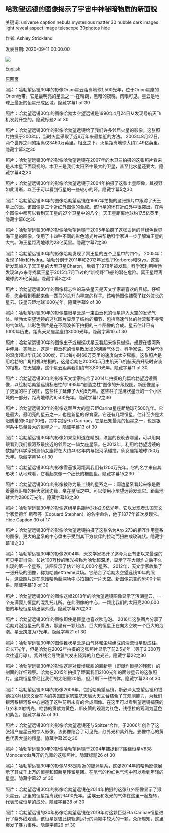 ## 哈勃望远镜的图像揭示了宇宙中神秘暗物质的新面貌

关键词: universe caption nebula mysterious matter 30 hubble dark images light reveal aspect image telescope 30photos hide

作者: Ashley Strickland

发表日期: 2020-09-11 00:00:00

![](https://cdn.cnn.com/cnnnext/dam/assets/200911110628-hubble-dark-matter-galaxies-super-tease.jpg)

[English](Hubble%20images%20reveal%20new%20aspect%20of%20mysterious%20dark%20matter%20in%20the%20universe.md)

[原网页](https://edition.cnn.com/2020/09/11/world/dark-matter-theories-hubble-scn-trnd/index.html)

照片：哈勃望远镜30年的影像Orion星云距离地球1,500光年，位于Orion星座的Orion地带。它是最明亮的星云之一-在晴朗，黑暗的夜晚，肉眼可见。星云是地球上最近的恒星形成区域。隐藏字幕1 of 30

照片：哈勃望远镜30年的图像哈勃太空望远镜是1990年4月24日从发现号航天飞机发射升空的。隐藏标题2 of 30

照片：哈勃望远镜30年的影像哈勃望远镜给了我们许多邻居火星的影像。这张照片拍摄于2003年，当时火星采取了近6万年来最接近的方法。 2003年8月27日，两个世界之间的距离仅3460万英里。相比之下，火星距离地球大约2.49亿英里。隐藏字幕3之30

照片：哈勃望远镜30年的影像哈勃望远镜在2007年的木卫三拍摄的这张照片看来是从木星下面窥视的。木卫三是我们太阳系中最大的卫星，甚至比水星还要大。隐藏字幕4之30

照片：哈勃望远镜30年的影像哈勃望远镜于2004年拍摄了这张土星图像，其视野如此清晰，以至于可以看到行星的一些较小的环。隐藏字幕5之30

照片：哈勃望远镜30年的图像哈勃望远镜在1997年拍摄的这张照片中跟踪了天王星上的云。该图像是三个近红外图像的合成。该行星的环在近红外中很突出。在两个图像中都可以看到天王星的27个卫星中的八个。天王星距离地球约17.5亿英里。隐藏字幕6之30

照片：哈勃望远镜30年的影像哈勃望远镜于2005年拍摄了这张遥远的蓝绿色世界海王星的图像。使用了十四种不同的彩色滤光片来帮助科学家进一步了解海王星的大气。海王星距离地球约28亿英里。隐藏字幕7之30

照片：哈勃望远镜30年的影像哈勃发现了冥王星的五个卫星中的四个。 2005年：发现了Nix和Hydra。哈勃分别于2011年和2012年发现了Kerberos和Styx。这些新发现加入了冥王星的大型卫星Charon，后者于1978年被发现。科学家利用哈勃发现Styx来寻找冥王星于2015年7月飞过的“新视野”飞船的潜在危险。冥王星距离地球约29亿英里。隐藏字幕8之30

照片：哈勃望远镜30年的图像标志性的马头星云是天文学家最喜欢的目标。仔细看，您会看到看起来像一匹马的头升向星空的样子。该哈勃图像捕获了红外波长的星云。该星云距地球1600光年。隐藏字幕9 of 30

照片：哈勃望远镜30年的影像猫眼星云是一束由垂死的恒星排入太空的发光气体。哈勃太空望远镜的这张图片显示了结构的细节，包括高速气体的射流和不寻常的气体结。此彩色图片是在不同波长下拍摄的三个图像的合成。星云估计已有1000年历史。距离天龙座星座约3000光年。隐藏字幕10 of 30

照片：哈勃望远镜30年的图像虫子或蝴蝶状星云看起来像只蝴蝶，翅膀在银河系中伸展。实际上，这是一颗垂死的恒星散发出的沸腾气体云。科学家说，这种气体的温度超过华氏36,000度，正以每小时60万英里的速度向太空膨胀。这张照片是用哈勃的广角相机3拍摄的，这是哈勃在2009年5月由航天飞机航天员升级时安装的相机。在天蝎座，这个星云距离我们约有3,800光年。隐藏字幕11 of 30

照片：哈勃望远镜30年的影像天文学家结合了2014年拍摄的几幅哈勃望远镜图像，以绘制哈勃望远镜标志性的1995年“创造之柱”图像的升级视图。新图像显示了更宽的柱子视图，这些柱子延伸了大约5光年。这些柱子是鹰状星云的一个小区域的一部分，距离地球约6,500光年。隐藏字幕12之30

照片：哈勃望远镜30年的影像这颗巨大的星云距Carina星座距地球7,500光年。它是最大，最明亮的星云之一，也是新星的保育室。它还有几颗恒星，估计至少是太阳质量的50到100倍，其中包括Eta Carinae，它是已知最亮的恒星之一，也是银河系中质量最大的恒星之一。隐藏字幕13 of 30

照片：哈勃望远镜30年的影像如果您知道在晴朗，漆黑的夜晚去哪里，可以用肉眼看到我们银河系最接近的邻居之一仙女座星系。在2012年，利用哈勃望远镜的数据的科学家预测仙女座将在大约40亿年内与银河系碰撞。仙女座距地球250万光年。隐藏字幕14 of 30

照片：哈勃望远镜30年的影像雪茄银河距离我们有1200万光年。它的名字来自其形状：从地球看，它看起来像一个细长的椭圆盘。隐藏字幕15之30

照片：哈勃望远镜30年的影像被称为最上镜的星系之一：阔边星系看起来像是戴着墨西哥帽的巨大宽阔边缘，坐在星际之中。可以使用小型望远镜发现它。距离地球大约2800万光年。隐藏字幕16之30

照片：哈勃望远镜30年的影像这组星系距地球约2.9亿光年。它以发现者法国天文学家爱德华·斯蒂芬（Edouard Stephan）的名字命名，他于1877年首次发现它。Hide Caption 30 of 17

照片：哈勃望远镜30年的影像哈勃望远镜拍摄了这张名为Arp 273的相互作用星系的图像。更大的星系的中心盘由于受到其下方伙伴的拉动而扭曲成玫瑰状。隐藏字幕18之30

照片：哈勃望远镜30年的影像2004年，天文学家揭开了迄今为止有史以来最深的可见宇宙肖像。长达100万秒的曝光被称为哈勃超深场，显示了在大爆炸之后不久出现的第一个星系。该图显示了估计的10,000个星系。 2012年，天文学家收集了一张升级的图像，称为哈勃eXtreme深场。它结合了哈勃太空望远镜10年的照片，这些照片是在原始哈勃超深场中心拍摄的一片天空。新图像包含约5500个星系。隐藏字幕19 of 30

照片：哈勃望远镜30年的图像这幅2018年的哈勃望远镜图像显示了泻湖星云，一个充满婴儿恒星的混乱托儿所。在此图像的中心，一颗比我们的太阳亮200,000倍的年轻恒星喷出紫外线。隐藏字幕20之30

照片：哈勃望远镜30年的图像即使是恒星也喜欢吹泡泡。 2016年这张图片分享了哈勃对泡泡星云的看法，那里有一颗超热，巨大的恒星正在向太空吹一个巨大的泡泡。星云跨度为7光年。隐藏字幕21 of 30

照片：哈勃望远镜30年的图像锥状星云是由气体和尘埃组成的湍流恒星形成柱。它长7光年，但是哈勃在2002年拍摄的这张照片显示了前2.5光年（等于2 300万次往返月球）。紫外线会导致氢气发出怪异的红色光芒。隐藏字幕22之30

照片：哈勃望远镜30年的影像这是对缓慢膨胀的超新星（即爆炸恒星的残骸）的剖面的详细观察。哈勃在2015年拍摄了距离我们2100光年的面纱星云的这张照片。这颗恒星曾经比我们的太阳重20倍，但只剩下一缕气体。隐藏字幕23 of 30

照片：哈勃望远镜30年的影像2009年，包括哈勃望远镜，斯必泽太空望远镜和钱德拉X射线天文台在内的美国国家航空航天局大天文台结合了其观测能力，为我们银河系银河系中心创造了这种前所未有的合成图像。在这里可以看到望远镜捕获的红外和X射线光。哈勃的贡献为黄色，斯皮策的观测为红色，钱德拉的观测为蓝色和紫色。隐藏字幕24 of 30

照片：哈勃望远镜30年的影像哈勃望远镜还与Spitzer合作，于2006年创作了这张猎户座星云的惊人影像。该影像结合了可见光，红外光和紫外光。影像中心的黄色代表大量的恒星。隐藏字幕25之30

照片：哈勃望远镜30年的影像哈勃望远镜于2004年捕捉到了围绕恒星V838 Monocerotis展开的光晕的这张照片。隐藏标题26 of 30

照片：哈勃望远镜30年的影像M83是附近的旋涡星系，这张2014年的哈勃影像展示了其成千上万的恒星和超新星残留星团。在氢气的粉红色气泡中可以看到年轻的星星。隐藏字幕27 of 30

照片：哈勃望远镜30年的影像哈勃望远镜在2014年拍摄的这张红外图像显示了猴头星云，那里的恒星距离我们6400光年。尘埃云和发光的气体在这里一起旋转，代表形成恒星的成分。隐藏字幕28 of 30

照片：哈勃望远镜的30年影像哈勃望远镜在2019年对这颗巨型Eta Carinae恒星进行了紫外线观测。该恒星是彼此绕轨道运行的两颗中较大的一颗。众所周知，这里爆发了暴力事件。隐藏字幕29 of 30